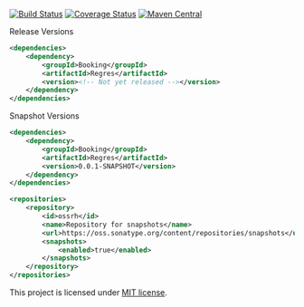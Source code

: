 [![Build Status](https://travis-ci.org/RutledgePaulV/Regres.svg?branch=develop)](https://travis-ci.org/RutledgePaulV/Regres)
[![Coverage Status](https://coveralls.io/repos/github/RutledgePaulV/Regres/badge.svg?branch=develop)](https://coveralls.io/github/RutledgePaulV/Regres?branch=develop)
[![Maven Central](https://maven-badges.herokuapp.com/maven-central/com.github.rutledgepaulv/Regres/badge.svg)](https://maven-badges.herokuapp.com/maven-central/com.github.rutledgepaulv/Regres)





Release Versions
```xml
<dependencies>
    <dependency>
        <groupId>Booking</groupId>
        <artifactId>Regres</artifactId>
        <version><!-- Not yet released --></version>
    </dependency>
</dependencies>
```

Snapshot Versions
```xml
<dependencies>
    <dependency>
        <groupId>Booking</groupId>
        <artifactId>Regres</artifactId>
        <version>0.0.1-SNAPSHOT</version>
    </dependency>
</dependencies>

<repositories>
    <repository>
        <id>ossrh</id>
        <name>Repository for snapshots</name>
        <url>https://oss.sonatype.org/content/repositories/snapshots</url>
        <snapshots>
            <enabled>true</enabled>
        </snapshots>
    </repository>
</repositories>
```


This project is licensed under [MIT license](http://opensource.org/licenses/MIT).
